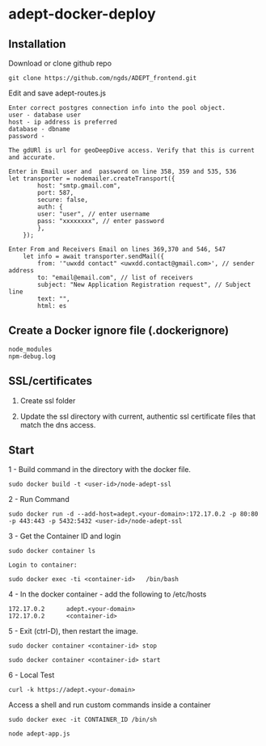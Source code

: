 # adept-docker-deploy


## Installation

Download or clone github repo

  `git clone https://github.com/ngds/ADEPT_frontend.git`

Edit and save adept-routes.js 
  	
    Enter correct postgres connection info into the pool object.
	user - database user
	host - ip address is preferred
	database - dbname 
	password - 

	The gdURl is url for geoDeepDive access. Verify that this is current and accurate.
	
	Enter in Email user and  password on line 358, 359 and 535, 536	
	let transporter = nodemailer.createTransport({
            host: "smtp.gmail.com",
            port: 587,
            secure: false,
            auth: {
            user: "user", // enter username
            pass: "xxxxxxxx", // enter password
            },
        });

	Enter From and Receivers Email on lines 369,370 and 546, 547
        let info = await transporter.sendMail({
            from: '"uwxdd contact" <uwxdd.contact@gmail.com>', // sender address
            to: "email@email.com", // list of receivers
            subject: "New Application Registration request", // Subject line
            text: "", 
            html: es
	
  
##  Create a Docker ignore file (.dockerignore)
  	node_modules
   	npm-debug.log
  
## SSL/certificates

1. Create ssl folder

2. Update the ssl directory with current, authentic ssl certificate files that match the dns access.



## Start

1 - Build command in the directory with the docker file.

    sudo docker build -t <user-id>/node-adept-ssl

2 - Run Command

    sudo docker run -d --add-host=adept.<your-domain>:172.17.0.2 -p 80:80 -p 443:443 -p 5432:5432 <user-id>/node-adept-ssl

3 - Get the Container ID and login

	sudo docker container ls

	Login to container:

	sudo docker exec -ti <container-id>   /bin/bash

4 - In the docker container - add the following to /etc/hosts

	172.17.0.2      adept.<your-domain>
	172.17.0.2      <container-id>

5 - Exit (ctrl-D), then restart the image.

	sudo docker container <container-id> stop

	sudo docker container <container-id> start

6 - Local Test

	curl -k https://adept.<your-domain>

 
Access a shell and run custom commands inside a container

`sudo docker exec -it CONTAINER_ID /bin/sh`

`node adept-app.js`






